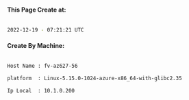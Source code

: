 
   
#### This Page Create at:

```bash

2022-12-19 - 07:21:21 UTC

```

#### Create By Machine:

```bash

Host Name : fv-az627-56

platform  : Linux-5.15.0-1024-azure-x86_64-with-glibc2.35

Ip Local  : 10.1.0.200

```

